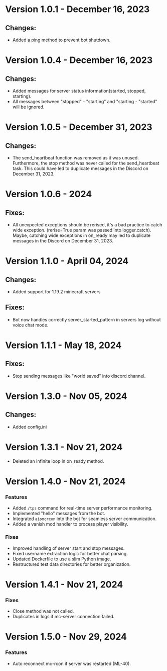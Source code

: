 # Version 1.0.1 - December 16, 2023

## Changes:
- Added a ping method to prevent bot shutdown.

# Version 1.0.4 - December 16, 2023

## Changes:
- Added messages for server status information(started, stopped, starting).
- All messages between "stopped" - "starting" and "starting - "started" will be ignored.

# Version 1.0.5 - December 31, 2023

## Changes:
- The send_heartbeat function was removed as it was unused. Furthermore, the stop method was never called for the send_heartbeat task. This could have led to duplicate messages in the Discord on December 31, 2023.


# Version 1.0.6 - 2024
## Fixes:
- All unexpected exceptions should be rerised, it's a bad practice to catch wide exception. (rerise=True param was passed into logger.catch). Maybe, catching wide exceptions in on_ready may led to duplicate messages in the Discord on December 31, 2023.

# Version 1.1.0 - April 04, 2024

## Changes:
- Added support for 1.19.2 minecraft servers
## Fixes:
- Bot now handles correctly server_started_pattern in servers log without voice chat mode.

# Version 1.1.1 - May 18, 2024
## Fixes:
- Stop sending messages like "world saved" into discord channel.
# Version 1.3.0 - Nov 05, 2024
## Changes:
- Added config.ini

# Version 1.3.1 - Nov 21, 2024
- Deleted an infinite loop in on_ready method.

# Version 1.4.0 - Nov 21, 2024
### Features
- Added `/tps` command for real-time server performance monitoring.  
- Implemented "hello" messages from the bot.  
- Integrated `aiomcrcon` into the bot for seamless server communication.  
- Added a vanish mod handler to process player visibility.  

### Fixes
- Improved handling of server start and stop messages.  
- Fixed username extraction logic for better chat parsing.  
- Updated Dockerfile to use a slim Python image.  
- Restructured test data directories for better organization.  

# Version 1.4.1 - Nov 21, 2024
### Fixes
- Close method was not called.
- Duplicates in logs if mc-server connection failed.

# Version 1.5.0 - Nov 29, 2024
### Features
- Auto reconnect mc-rcon if server was restarted (ML-40).


